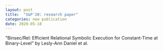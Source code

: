```yaml
---
layout: post
title:  "S&P'20: research paper"
categories: new publication
date: 2020-05-18
---
```

"Binsec/Rel: Efficient Relational Symbolic Execution for Constant-Time at Binary-Level" by Lesly-Ann Daniel et al.



